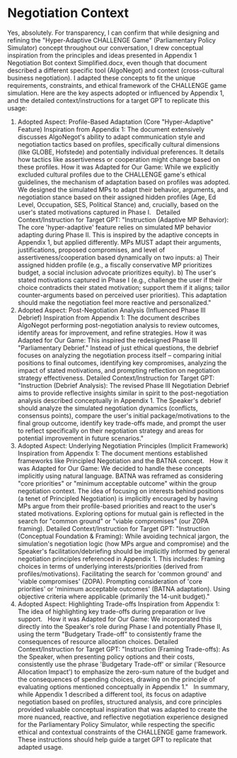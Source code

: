 # Negotiation Context

Yes, absolutely. For transparency, I can confirm that while designing and refining the "Hyper-Adaptive CHALLENGE Game" (Parliamentary Policy Simulator) concept throughout our conversation, I drew conceptual inspiration from the principles and ideas presented in Appendix 1 Negotiation Bot context Simplified.docx, even though that document described a different specific tool (AlgoNegot) and context (cross-cultural business negotiation).
I adapted these concepts to fit the unique requirements, constraints, and ethical framework of the CHALLENGE game simulation. Here are the key aspects adopted or influenced by Appendix 1, and the detailed context/instructions for a target GPT to replicate this usage:
1. Adopted Aspect: Profile-Based Adaptation (Core "Hyper-Adaptive" Feature)
Inspiration from Appendix 1: The document extensively discusses AlgoNegot's ability to adapt communication style and negotiation tactics based on profiles, specifically cultural dimensions (like GLOBE, Hofstede) and potentially individual preferences. It details how tactics like assertiveness or cooperation might change based on these profiles.
How it was Adapted for Our Game: While we explicitly excluded cultural profiles due to the CHALLENGE game's ethical guidelines, the mechanism of adaptation based on profiles was adopted. We designed the simulated MPs to adapt their behavior, arguments, and negotiation stance based on their assigned hidden profiles (Age, Ed Level, Occupation, SES, Political Stance) and, crucially, based on the user's stated motivations captured in Phase I.   
Detailed Context/Instruction for Target GPT: 
"Instruction (Adaptive MP Behavior): The core 'hyper-adaptive' feature relies on simulated MP behavior adapting during Phase II. This is inspired by the adaptive concepts in Appendix 1, but applied differently. MPs MUST adapt their arguments, justifications, proposed compromises, and level of assertiveness/cooperation based dynamically on two inputs: 
a) Their assigned hidden profile (e.g., a fiscally conservative MP prioritizes budget, a social inclusion advocate prioritizes equity).
b) The user's stated motivations captured in Phase I (e.g., challenge the user if their choice contradicts their stated motivation; support them if it aligns; tailor counter-arguments based on perceived user priorities).
This adaptation should make the negotiation feel more reactive and personalized."
2. Adopted Aspect: Post-Negotiation Analysis (Influenced Phase III Debrief)
Inspiration from Appendix 1: The document describes AlgoNegot performing post-negotiation analysis to review outcomes, identify areas for improvement, and refine strategies.
How it was Adapted for Our Game: This inspired the redesigned Phase III "Parliamentary Debrief." Instead of just ethical questions, the debrief focuses on analyzing the negotiation process itself – comparing initial positions to final outcomes, identifying key compromises, analyzing the impact of stated motivations, and prompting reflection on negotiation strategy effectiveness.
Detailed Context/Instruction for Target GPT: 
"Instruction (Debrief Analysis): The revised Phase III Negotiation Debrief aims to provide reflective insights similar in spirit to the post-negotiation analysis described conceptually in Appendix 1. The Speaker's debrief should analyze the simulated negotiation dynamics (conflicts, consensus points), compare the user's initial package/motivations to the final group outcome, identify key trade-offs made, and prompt the user to reflect specifically on their negotiation strategy and areas for potential improvement in future scenarios."
3. Adopted Aspect: Underlying Negotiation Principles (Implicit Framework)
Inspiration from Appendix 1: The document mentions established frameworks like Principled Negotiation and the BATNA concept.   
How it was Adapted for Our Game: We decided to handle these concepts implicitly using natural language. BATNA was reframed as considering "core priorities" or "minimum acceptable outcome" within the group negotiation context. The idea of focusing on interests behind positions (a tenet of Principled Negotiation) is implicitly encouraged by having MPs argue from their profile-based priorities and react to the user's stated motivations. Exploring options for mutual gain is reflected in the search for "common ground" or "viable compromises" (our ZOPA framing).
Detailed Context/Instruction for Target GPT: 
"Instruction (Conceptual Foundation & Framing): While avoiding technical jargon, the simulation's negotiation logic (how MPs argue and compromise) and the Speaker's facilitation/debriefing should be implicitly informed by general negotiation principles referenced in Appendix 1. This includes: 
Framing choices in terms of underlying interests/priorities (derived from profiles/motivations).
Facilitating the search for 'common ground' and 'viable compromises' (ZOPA).
Prompting consideration of 'core priorities' or 'minimum acceptable outcomes' (BATNA adaptation).
Using objective criteria where applicable (primarily the 14-unit budget)."
4. Adopted Aspect: Highlighting Trade-offs
Inspiration from Appendix 1: The idea of highlighting key trade-offs during preparation or live support.   
How it was Adapted for Our Game: We incorporated this directly into the Speaker's role during Phase I and potentially Phase II, using the term "Budgetary Trade-off" to consistently frame the consequences of resource allocation choices.
Detailed Context/Instruction for Target GPT: 
"Instruction (Framing Trade-offs): As the Speaker, when presenting policy options and their costs, consistently use the phrase 'Budgetary Trade-off' or similar ('Resource Allocation Impact') to emphasize the zero-sum nature of the budget and the consequences of spending choices, drawing on the principle of evaluating options mentioned conceptually in Appendix 1."   
In summary, while Appendix 1 described a different tool, its focus on adaptive negotiation based on profiles, structured analysis, and core principles provided valuable conceptual inspiration that was adapted to create the more nuanced, reactive, and reflective negotiation experience designed for the Parliamentary Policy Simulator, while respecting the specific ethical and contextual constraints of the CHALLENGE game framework. These instructions should help guide a target GPT to replicate that adapted usage.